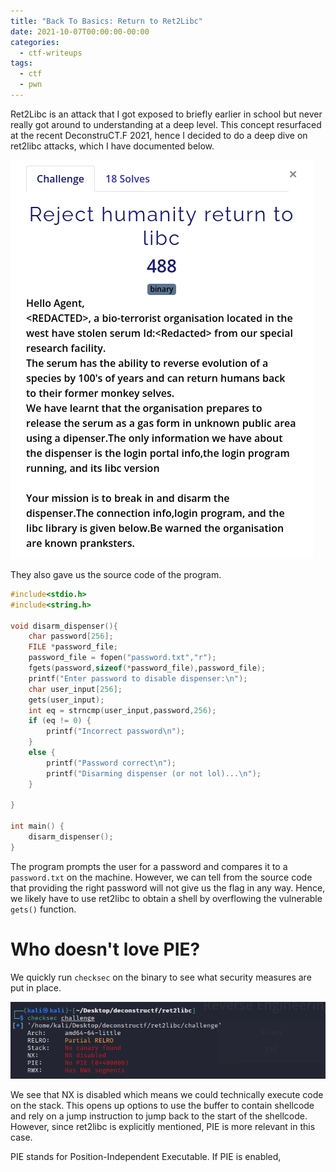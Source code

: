 ```yaml
---
title: "Back To Basics: Return to Ret2Libc"
date: 2021-10-07T00:00:00-00:00
categories:
  - ctf-writeups
tags:
  - ctf
  - pwn
---
```


Ret2Libc is an attack that I got exposed to briefly earlier in school but never really got around to understanding at a deep level. This concept resurfaced at the recent DeconstruCT.F 2021, hence I decided to do a deep dive on ret2libc attacks, which I have documented below.

![Question Prompt](/assets/images/ret2libc_prompt.png)

They also gave us the source code of the program.

```c
#include<stdio.h>
#include<string.h>

void disarm_dispenser(){
    char password[256];
    FILE *password_file;
    password_file = fopen("password.txt","r");
    fgets(password,sizeof(*password_file),password_file);
    printf("Enter password to disable dispenser:\n");
    char user_input[256];
    gets(user_input);
    int eq = strncmp(user_input,password,256);
    if (eq != 0) {
        printf("Incorrect password\n");
    }
    else {
        printf("Password correct\n");
        printf("Disarming dispenser (or not lol)...\n");
    }

}

int main() {
    disarm_dispenser();    
}
```

The program prompts the user for a password and compares it to a `password.txt` on the machine. However, we can tell from the source code that providing the right password will not give us the flag in any way. Hence, we likely have to use ret2libc to obtain a shell by overflowing the vulnerable `gets()` function. 

# Who doesn't love PIE?
We quickly run `checksec` on the binary to see what security measures are put in place. 

![checksec](/assets/images/ret2libc_checksec.png)

We see that NX is disabled which means we could technically execute code on the stack. This opens up options to use the buffer to contain shellcode and rely on a jump instruction to jump back to the start of the shellcode. However, since ret2libc is explicitly mentioned, PIE is more relevant in this case.

PIE stands for Position-Independent Executable. If PIE is enabled, 
